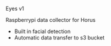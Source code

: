 Eyes v1

Raspberrypi data collector for Horus
- Built in facial detection 
- Automatic data transfer to s3 bucket
